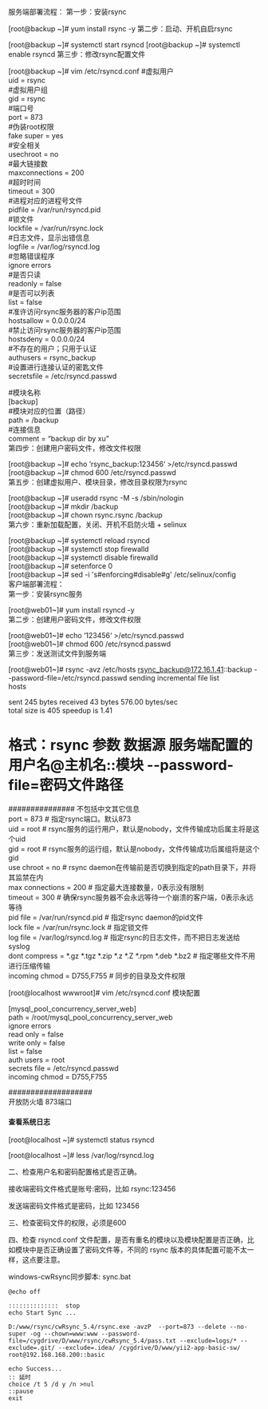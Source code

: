 服务端部署流程：
第一步：安装rsync

[root@backup ~]# yum install rsync -y 
第二步：启动、开机自启rsync

[root@backup ~]# systemctl start rsyncd
[root@backup ~]# systemctl enable rsyncd
第三步：修改rsync配置文件

[root@backup ~]# vim /etc/rsyncd.conf
#虚拟用户   
uid = rsync   
#虚拟用户组   
gid = rsync   
#端口号   
port = 873   
#伪装root权限   
fake super = yes   
#安全相关   
usechroot = no   
#最大链接数   
maxconnections = 200   
#超时时间   
timeout = 300   
#进程对应的进程号文件   
pidfile = /var/run/rsyncd.pid   
#锁文件   
lockfile = /var/run/rsync.lock   
#日志文件，显示出错信息   
logfile = /var/log/rsyncd.log   
#忽略错误程序   
ignore errors   
#是否只读   
readonly = false   
#是否可以列表   
list = false   
#准许访问rsync服务器的客户ip范围      
hostsallow = 0.0.0.0/24   
#禁止访问rsync服务器的客户ip范围   
hostsdeny = 0.0.0.0/24   
#不存在的用户；只用于认证   
authusers = rsync_backup   
#设置进行连接认证的密匙文件   
secretsfile = /etc/rsyncd.passwd   
 
#模块名称   
[backup]   
#模块对应的位置（路径）   
path = /backup   
#连接信息   
comment = “backup dir by xu”   
第四步：创建用户密码文件，修改文件权限   
   
[root@backup ~]# echo ’rsync_backup:123456‘ >/etc/rsyncd.passwd   
[root@backup ~]# chmod 600 /etc/rsyncd.passwd   
第五步：创建虚拟用户、模块目录，修改目录权限为rsync   
   
[root@backup ~]# useradd rsync -M -s /sbin/nologin    
[root@backup ~]# mkdir /backup   
[root@backup ~]# chown rsync.rsync /backup   
第六步：重新加载配置，关闭、开机不启防火墙 + selinux   
   
[root@backup ~]# systemctl reload rsyncd   
[root@backup ~]# systemctl stop firewalld   
[root@backup ~]# systemctl disable firewalld   
[root@backup ~]# setenforce 0   
[root@backup ~]# sed -i 's#enforcing#disable#g' /etc/selinux/config   
客户端部署流程：   
第一步：安装rsync服务   

[root@web01~]# yum install rsyncd -y    
第二步：创建用户密码文件，修改文件权限   

[root@web01~]# echo ’123456‘ >/etc/rsyncd.passwd   
[root@web01~]# chmod 600 /etc/rsyncd.passwd   
第三步：发送测试文件到服务端   

[root@web01~]# rsync -avz /etc/hosts rsync_backup@172.16.1.41::backup --password-file=/etc/rsyncd.passwd
sending incremental file list   
hosts   
 
sent 245 bytes  received 43 bytes  576.00 bytes/sec   
total size is 405  speedup is 1.41   
 
# 格式：rsync 参数 数据源  服务端配置的用户名@主机名::模块 --password-file=密码文件路径   


############### 不包括中文其它信息   
port = 873								# 指定rsync端口。默认873   
uid = root								# rsync服务的运行用户，默认是nobody，文件传输成功后属主将是这个uid   
gid = root								# rsync服务的运行组，默认是nobody，文件传输成功后属组将是这个gid   
use chroot = no							# rsync daemon在传输前是否切换到指定的path目录下，并将其监禁在内   
max connections = 200					# 指定最大连接数量，0表示没有限制   
timeout = 300							# 确保rsync服务器不会永远等待一个崩溃的客户端，0表示永远等待   
pid file = /var/run/rsyncd.pid			# 指定rsync daemon的pid文件   
lock file = /var/run/rsync.lock			# 指定锁文件   
log file = /var/log/rsyncd.log			# 指定rsync的日志文件，而不把日志发送给syslog   
dont compress = *.gz *.tgz *.zip *.z *.Z *.rpm *.deb *.bz2  # 指定哪些文件不用进行压缩传输   
incoming chmod = D755,F755              # 同步的目录及文件权限

[root@localhost wwwroot]# vim /etc/rsyncd.conf  模块配置

[mysql_pool_concurrency_server_web]   
path = /root/mysql_pool_concurrency_server_web   
ignore errors   
read only = false   
write only = false   
list = false   
auth users = root   
secrets file = /etc/rsyncd.passwd   
incoming chmod = D755,F755   

###################   
开放防火墙 873端口   


#### 查看系统日志
[root@localhost ~]# systemctl status rsyncd   
   
[root@localhost ~]# less /var/log/rsyncd.log   

   
二、检查用户名和密码配置格式是否正确。   
   
接收端密码文件格式是账号:密码，比如 rsync:123456   
   
发送端密码文件格式是密码，比如 123456   

三、检查密码文件的权限，必须是600   
   
四、检查 rsyncd.conf 文件配置，是否有重名的模块以及模块配置是否正确，比如模块中是否正确设置了密码文件等，不同的 rsync 版本的具体配置可能不太一样，这点要注意。


windows-cwRsync同步脚本: sync.bat
```text
@echo off

::::::::::::::  stop
echo Start Sync ...

D:/www/rsync/cwRsync_5.4/rsync.exe -avzP  --port=873 --delete --no-super -og --chown=www:www --password-file=/cygdrive/D/www/rsync/cwRsync_5.4/pass.txt --exclude=logs/* --exclude=.git/ --exclude=.idea/ /cygdrive/D/www/yii2-app-basic-sw/ root@192.168.168.200::basic

echo Success...
:: 延时
choice /t 5 /d y /n >nul
::pause
exit
```